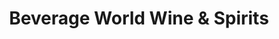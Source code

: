 ---
title: "Beverage World Wine & Spirits"
url: /louisville/beverage-world-wine-und-spirits/
shop: Spirituosen
---